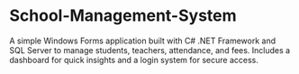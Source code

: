 # School-Management-System
A simple Windows Forms application built with C# .NET Framework and SQL Server to manage students, teachers, attendance, and fees. Includes a dashboard for quick insights and a login system for secure access.
